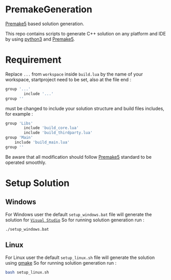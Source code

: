 # PremakeGeneration
[Premake5](https://premake.github.io/) based solution generation.

This repo contains scripts to generate C++ solution on any platform and IDE by using [python3](https://www.python.org/) and [Premake5](https://premake.github.io/).

# Requirement
Replace `...` from `workspace` inside `build.lua` by the name of your workspace, startproject need to be set, also at the file end :
``` lua
group '...'
		include '...'
group ''
```
must be changed to include your solution structure and build files includes, for example :
``` lua
group 'Libs'
		include 'build_core.lua'
		include 'build_thirdparty.lua'
group 'Main'
    include 'build_main.lua'
group ''
```
Be aware that all modification should follow [Premake5](https://premake.github.io/) standard to be operated smoothly.

# Setup Solution
## Windows 
For Windows user the default `setup_windows.bat` file will generate the solution for [`Visual Studio`](https://visualstudio.microsoft.com/fr/)
So for running solution generation run :
```batch
./setup_windows.bat
```
## Linux
For Linux user the default `setup_linux.sh` file will generate the solution using [gmake](https://www.gnu.org/software/make/)
So for running solution generation run :
```bash
bash setup_linux.sh
```
